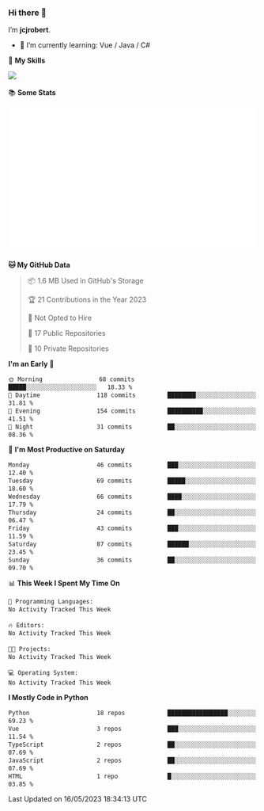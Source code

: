 ### Hi there 👋

I’m **jcjrobert**.

- 🌱 I’m currently learning: Vue / Java / C#

🌟 **My Skills**

![](https://img.shields.io/badge/-Python-3e74a2?style=flat-square&logo=Python&logoColor=fff)

📚 **Some Stats**

![](https://github.com/jcjrobert/github-stats/blob/master/generated/overview.svg)

<!--START_SECTION:waka-->
**🐱 My GitHub Data** 

> 📦 1.6 MB Used in GitHub's Storage 
 > 
> 🏆 21 Contributions in the Year 2023
 > 
> 🚫 Not Opted to Hire
 > 
> 📜 17 Public Repositories 
 > 
> 🔑 10 Private Repositories 
 > 
**I'm an Early 🐤** 

```text
🌞 Morning                68 commits          █████░░░░░░░░░░░░░░░░░░░░   18.33 % 
🌆 Daytime                118 commits         ████████░░░░░░░░░░░░░░░░░   31.81 % 
🌃 Evening                154 commits         ██████████░░░░░░░░░░░░░░░   41.51 % 
🌙 Night                  31 commits          ██░░░░░░░░░░░░░░░░░░░░░░░   08.36 % 
```
📅 **I'm Most Productive on Saturday** 

```text
Monday                   46 commits          ███░░░░░░░░░░░░░░░░░░░░░░   12.40 % 
Tuesday                  69 commits          █████░░░░░░░░░░░░░░░░░░░░   18.60 % 
Wednesday                66 commits          ████░░░░░░░░░░░░░░░░░░░░░   17.79 % 
Thursday                 24 commits          ██░░░░░░░░░░░░░░░░░░░░░░░   06.47 % 
Friday                   43 commits          ███░░░░░░░░░░░░░░░░░░░░░░   11.59 % 
Saturday                 87 commits          ██████░░░░░░░░░░░░░░░░░░░   23.45 % 
Sunday                   36 commits          ██░░░░░░░░░░░░░░░░░░░░░░░   09.70 % 
```


📊 **This Week I Spent My Time On** 

```text
💬 Programming Languages: 
No Activity Tracked This Week

🔥 Editors: 
No Activity Tracked This Week

🐱‍💻 Projects: 
No Activity Tracked This Week

💻 Operating System: 
No Activity Tracked This Week
```

**I Mostly Code in Python** 

```text
Python                   18 repos            █████████████████░░░░░░░░   69.23 % 
Vue                      3 repos             ███░░░░░░░░░░░░░░░░░░░░░░   11.54 % 
TypeScript               2 repos             ██░░░░░░░░░░░░░░░░░░░░░░░   07.69 % 
JavaScript               2 repos             ██░░░░░░░░░░░░░░░░░░░░░░░   07.69 % 
HTML                     1 repo              █░░░░░░░░░░░░░░░░░░░░░░░░   03.85 % 
```




 Last Updated on 16/05/2023 18:34:13 UTC
<!--END_SECTION:waka-->
